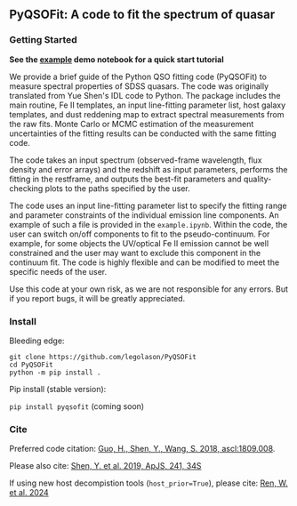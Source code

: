 ## PyQSOFit: A code to fit the spectrum of quasar  

### Getting Started

__See the [example](https://nbviewer.org/github/legolason/PyQSOFit/blob/master/example/example.ipynb) demo notebook for a quick start tutorial__

We provide a brief guide of the Python QSO fitting code (PyQSOFit) to measure spectral properties of SDSS quasars. The code was originally translated from Yue Shen's IDL code to Python. The package includes the main routine, Fe II templates, an input line-fitting parameter list, host galaxy templates, and dust reddening map to extract spectral measurements from the raw fits. Monte Carlo or MCMC estimation of the measurement uncertainties of the fitting results can be conducted with the same fitting code. 

The code takes an input spectrum (observed-frame wavelength, flux density and error arrays) and the redshift as input parameters, performs the fitting in the restframe, and outputs the best-fit parameters and quality-checking plots to the paths specified by the user. 

The code uses an input line-fitting parameter list to specify the fitting range and parameter constraints of the individual emission line components. An example of such a file is provided in the ``example.ipynb``. Within the code, the user can switch on/off components to fit to the pseudo-continuum. For example, for some objects the UV/optical Fe II emission cannot be well constrained and the user may want to exclude this component in the continuum fit. The code is highly flexible and can be modified to meet the specific needs of the user.

Use this code at your own risk, as we are not responsible for any errors. But if you report bugs, it will be greatly appreciated.

### Install

Bleeding edge:

``git clone https://github.com/legolason/PyQSOFit``<br>
``cd PyQSOFit``<br>
``python -m pip install .``<br>

Pip install (stable version):

``pip install pyqsofit`` (coming soon)

### Cite

Preferred code citation: [Guo, H., Shen, Y., Wang, S. 2018, ascl:1809.008](https://ui.adsabs.harvard.edu/abs/2018ascl).

Please also cite: [Shen, Y. et al. 2019, ApJS, 241, 34S](https://ui.adsabs.harvard.edu/abs/2019ApJS..241...34S/abstract)

If using new host decompistion tools (`host_prior=True`), please cite: [Ren, W. et al. 2024](https://ui.adsabs.harvard.edu/abs/2024arXiv240617598R/abstract)
